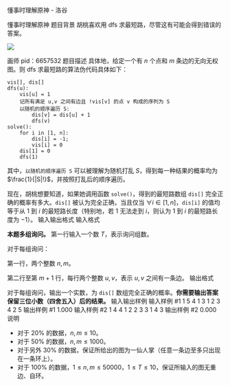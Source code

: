 



懂事时理解原神 - 洛谷














懂事时理解原神
题目背景
胡桃喜欢用 dfs 求最短路，尽管这有可能会得到错误的答案。

![](https://img2.huashi6.com/images/resource/2021/03/01/8812956h7p1.jpg?imageMogr2/quality/100/interlace/1/thumbnail/700x)

画师 pid：6657532
题目描述
具体地，给定一个有 $n$ 个点和 $m$ 条边的无向无权图。则 dfs 求最短路的算法伪代码具体如下：

```
vis[], dis[]
dfs(u):
	vis[u] = 1
	记所有满足 u,v 之间有边且 !vis[v] 的点 v 构成的序列为 S
	以随机的顺序遍历 S: 
		dis[v] = dis[u] + 1
		dfs(v)
solve():
	for i in [1, n]: 
    	dis[i] = -1;
        vis[i] = 0
	dis[1] = 0
	dfs(1)
```

其中，```以随机的顺序遍历 S``` 可以被理解为随机打乱 $S$，得到每一种结果的概率均为 $\frac{1}{|S|!}$，并按照打乱后的顺序遍历。

现在，胡桃想要知道，如果她调用函数 ```solve()```，得到的最短路数组 ```dis[]``` 完全正确的概率有多大。```dis[]``` 被认为完全正确，当且仅当 $\forall i\in[1,n]$，```dis[i]``` 的值均等于从 $1$ 到 $i$ 的最短路长度（特别地，若 $1$ 无法走到 $i$，则认为 $1$ 到 $i$ 的最短路长度为 $-1$）。
输入输出格式
输入格式

**本题多组询问。** 第一行输入一个数 $T$，表示询问组数。

对于每组询问：

第一行，两个整数 $n,m$。

第二行至第 $m+1$ 行，每行两个整数 $u,v$，表示 $u,v$ 之间有一条边。
输出格式

对于每组询问，输出一个实数，为 ```dis[]``` 数组完全正确的概率。**你需要输出答案保留三位小数（四舍五入）后的结果。**
输入输出样例
输入样例 #1
1
5 4
1 3
1 2
3 4
2 5
输出样例 #1
1.000
输入样例 #2
1
4 4
1 2
2 3
3 1
4 3
输出样例 #2
0.000
说明
- 对于 $20\%$ 的数据，$n,m\le 10$。
- 对于 $50\%$ 的数据，$n,m\le 1000$。
- 对于另外 $30\%$ 的数据，保证所给出的图为一仙人掌（任意一条边至多只出现在一条环上）。
- 对于 $100\%$ 的数据，$1\le n,m\le 50000，1\le T\le 10$，保证所输入的图无重边、自环。






